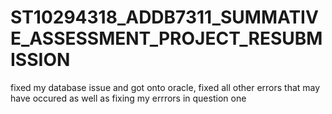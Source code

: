 # ST10294318_ADDB7311_SUMMATIVE_ASSESSMENT_PROJECT_RESUBMISSION
fixed my database issue and got onto oracle, fixed all other errors that may have occured as well as fixing my errrors in question one 
